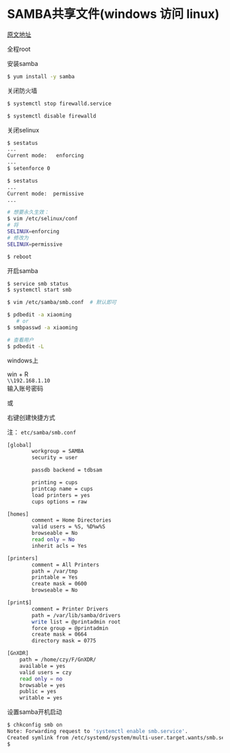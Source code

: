 # SAMBA共享文件(windows 访问 linux)

[原文地址](https://www.cnblogs.com/lyrichu/p/6867573.html)  

全程root

安装samba
```bash
$ yum install -y samba
```
关闭防火墙
```bash
$ systemctl stop firewalld.service

$ systemctl disable firewalld

```
关闭selinux
```bash
$ sestatus
...
Current mode:   enforcing
...
$ setenforce 0

$ sestatus
...
Current mode:  permissive
...

# 想要永久生效：
$ vim /etc/selinux/conf
# 将
SELINUX=enforcing
# 修改为
SELINUX=permissive

$ reboot
```


开启samba
```bash
$ service smb status
$ systemctl start smb

$ vim /etc/samba/smb.conf  # 默认即可

$ pdbedit -a xiaoming
   # or
$ smbpasswd -a xiaoming

# 查看用户
$ pdbedit -L

```
windows上

win + R   
`\\192.168.1.10`  
输入账号密码  

或

右键创建快捷方式


注：
`etc/samba/smb.conf`
```bash
[global]
        workgroup = SAMBA
        security = user

        passdb backend = tdbsam

        printing = cups
        printcap name = cups
        load printers = yes
        cups options = raw

[homes]
        comment = Home Directories
        valid users = %S, %D%w%S
        browseable = No
        read only = No
        inherit acls = Yes

[printers]
        comment = All Printers
        path = /var/tmp
        printable = Yes
        create mask = 0600
        browseable = No

[print$]
        comment = Printer Drivers
        path = /var/lib/samba/drivers
        write list = @printadmin root
        force group = @printadmin
        create mask = 0664
        directory mask = 0775

[GnXDR]
    path = /home/czy/F/GnXDR/
    available = yes
    valid users = czy
    read only = no
    browsable = yes
    public = yes
    writable = yes
```

设置samba开机启动
```bash
$ chkconfig smb on
Note: Forwarding request to 'systemctl enable smb.service'.
Created symlink from /etc/systemd/system/multi-user.target.wants/smb.service to /usr/lib/systemd/system/smb.service.
$
```